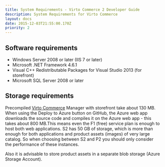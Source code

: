 ```yaml
---
title: System Requirements - Virto Commerce 2 Developer Guide
description: System Requirements for Virto Commerce
layout: docs
date: 2015-12-03T21:55:00.170Z
priority: 2
---
```

## Software requirements

* Windows Server 2008 or later (IIS 7 or later) 
* Microsoft .NET Framework 4.6.1 
* Visual C++ Redistributable Packages for Visual Studio 2013 (for storefront) 
* Microsoft SQL Server 2008 or later

## Storage requirements

Precompiled <a class="crosslink" href="https://virtocommerce.com/b2b-ecommerce-platform" target="_blank">Virto Commerce</a> Manager with storefront take about 130 MB. When using the Deploy to Azure button on GitHub, the Azure web app downloads the source code and compiles it on the Azure web app - this takes about 800 MB.This means even the F1 (free) service plan is enough to host both web applications. S2 has 50 GB of storage, which is more than enough for both applications and product assets (images) of very large catalog. So when choosing between S2 and P2 you should only consider the performance of these instances. 

Also it is advisable to store product assets in a separate blob storage (Azure Storage Account).